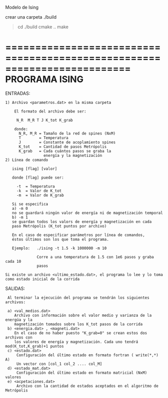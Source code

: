 Modelo de Ising

crear una carpeta ./build
> cd ./build
> cmake ..
> make


=========================================================================
  PROGRAMA ISING
=========================================================================

ENTRADAS:

    1) Archivo <parametros.dat> en la misma carpeta

        El formato del archivo debe ser:

         N_R  M_R T J K_tot K_grab

        donde: 
          N_R, M_R = Tamaño de la red de spines (NxM)
          T        = Temperatura 
          J        = Constante de acoplamiento spines
          K_tot    = Cantidad de pasos Metrópolis
          K_grab   = Cada cuántos pasos se graba la 
                     energía y la magnetización
    2) Línea de comando

       ising [flag] [valor]

       donde [flag] puede ser:
      
         -t  = Temperatura
         -k  = Valor de K_tot
         -m  = Valor de K_grab
 
       Si se especifica 
       a) -m 0
       no se guardará ningún valor de energía ni de magnetización temporal
       b) -m 1
       se guardan todos los valors de energía y magnetización en cada
       paso Metrópolis (K_tot puntos por archivo)
       
       En el caso de especificar parámetros por línea de comandos, 
       éstos últimos son los que toma el programa.
       
       Ejemplo:   ./ising -t 1.5 -k 1000000 -m 10
                  
                  Corre a una temperatura de 1.5 con 1e6 pasos y graba cada 10
                  pasos

    Si existe un archivo <ultimo_estado.dat>, el programa lo lee y lo toma
    como estado inicial de la corrida

SALIDAS:
   
     Al terminar la ejecución del programa se tendrán los siguientes archivos:

     a) <val_medios.dat>
        Archivo con información sobre el valor medio y varianza de la energúa y la
        magnetización tomados sobre los K_tot pasos de la corrida
     b) <energia.dat> , <magneti.dat>
        En el caso de no haber puesto "K_grab=0" se crean estos dos archivos con
        los valores de energía y magnetización. Cada uno tendrá mod(K_tot,K_grab)+1 puntos
     c) <estado.dat>
         Configuración del último estado en formato fortran ( write(*,*) A)
         Un vector con [col_1 col_2 .... col_M]
     d) <estado_mat.dat>
         Configuración del último estado en formato matricial (NxM) valores
     e) <acpetaciones.dat>
         Archivo con la cantidad de estados aceptados en el algoritmo de Metrópolis

        
